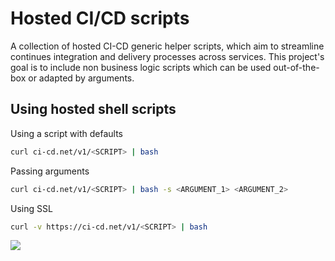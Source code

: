 # Hosted CI/CD scripts

A collection of hosted CI-CD generic helper scripts, which aim to streamline continues integration and delivery processes across services. This project's goal is to include non business logic scripts which can be used out-of-the-box or adapted by arguments.

## Using hosted shell scripts
Using a script with defaults
```bash
curl ci-cd.net/v1/<SCRIPT> | bash
```

Passing arguments
```bash
curl ci-cd.net/v1/<SCRIPT> | bash -s <ARGUMENT_1> <ARGUMENT_2>
```

Using SSL
```bash
curl -v https://ci-cd.net/v1/<SCRIPT> | bash
```

![](https://user-images.githubusercontent.com/516342/38782871-e15e426e-4102-11e8-9483-6af44f9faef7.png)
